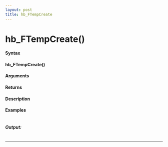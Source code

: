 ```yaml
---
layout: post
title: hb_FTempCreate
---
```


# hb_FTempCreate()


#### Syntax

#### hb_FTempCreate()

#### Arguments

#### Returns

#### Description

#### Examples

```

```

##### Output:

```

```

---